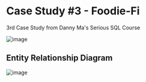 # Case Study #3 - Foodie-Fi
3rd Case Study from Danny Ma's Serious SQL Course

![image](https://user-images.githubusercontent.com/74512335/147102005-f738615f-7393-4269-b082-7fd306fd8de9.png)

## Entity Relationship Diagram
![image](https://user-images.githubusercontent.com/74512335/147102131-8fb5d455-658e-47d5-886d-b318b28324fb.png)

